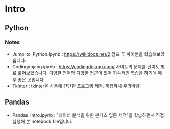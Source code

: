 # Intro

## Python
### Notes
- Jump_to_Python.ipynb : https://wikidocs.net/2 점프 투 파이썬을 학습해보았습니다.
- Codingdojang.ipynb : https://codingdojang.com/ 사이트의 문제를 난이도 별로 풀어보았습니다. 다양한 언어와 다양한 접근이 있어 지속적인 학습을 하기에 매우 좋은 곳입니다.
- Tkinter : tkinter을 사용해 간단한 프로그램 제작. 허접하니 주의바람!

## Pandas
- Pandas_Intro.ipynb : "데이터 분석을 위한 판다스 입문 서적"을 학습하면서 직접 실행해 본 notebook file입니다.

